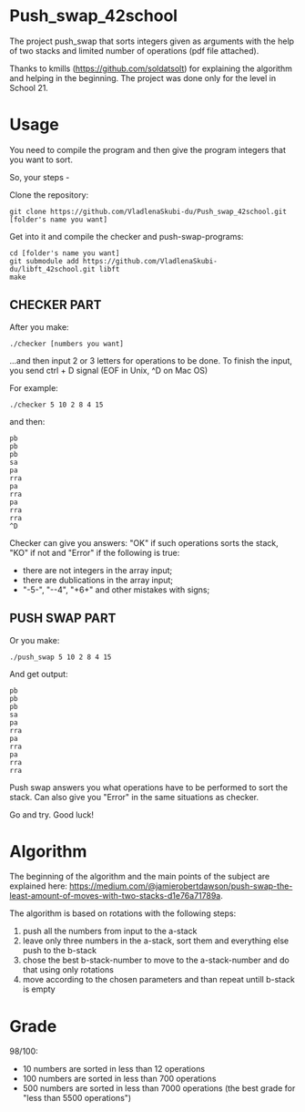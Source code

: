 # Push_swap_42school
The project push_swap that sorts integers given as arguments with the help of two stacks and limited number of operations (pdf file attached).

Thanks to kmills (https://github.com/soldatsolt) for explaining the algorithm and helping in the beginning. 
The project was done only for the level in School 21.

# Usage
You need to compile the program and then give the program integers that you want to sort.

So, your steps -

Clone the repository:

    git clone https://github.com/VladlenaSkubi-du/Push_swap_42school.git [folder's name you want]

Get into it and compile the checker and push-swap-programs:

    cd [folder's name you want]
    git submodule add https://github.com/VladlenaSkubi-du/libft_42school.git libft
    make

## CHECKER PART
After you make:

    ./checker [numbers you want]

...and then input 2 or 3 letters for operations to be done. To finish the input, you send ctrl + D signal (EOF in Unix, ^D on Mac OS)

For example:

    ./checker 5 10 2 8 4 15

and then:

    pb
    pb
    pb
    sa
    pa
    rra
    pa
    rra
    pa
    rra
    rra
    ^D

Checker can give you answers: "OK" if such operations sorts the stack, "KO" if not and "Error" if the following is true:
 - there are not integers in the array input;
 - there are dublications in the array input;
 - "-5-", "--4", "+6+" and other mistakes with signs;

## PUSH SWAP PART
Or you make:

    ./push_swap 5 10 2 8 4 15
    
And get output:
    
    pb
    pb
    pb
    sa
    pa
    rra
    pa
    rra
    pa
    rra
    rra

Push swap answers you what operations have to be performed to sort the stack. Can also give you "Error" in the same situations as checker.

Go and try. Good luck!

# Algorithm
The beginning of the algorithm and the main points of the subject are explained here: https://medium.com/@jamierobertdawson/push-swap-the-least-amount-of-moves-with-two-stacks-d1e76a71789a.

The algorithm is based on rotations with the following steps:
1) push all the numbers from input to the a-stack
2) leave only three numbers in the a-stack, sort them and everything else push to the b-stack
3) chose the best b-stack-number to move to the a-stack-number and do that using only rotations
4) move according to the chosen parameters and than repeat untill b-stack is empty

# Grade
98/100:
- 10 numbers are sorted in less than 12 operations
- 100 numbers are sorted in less than 700 operations
- 500 numbers are sorted in less than 7000 operations (the best grade for "less than 5500 operations")
